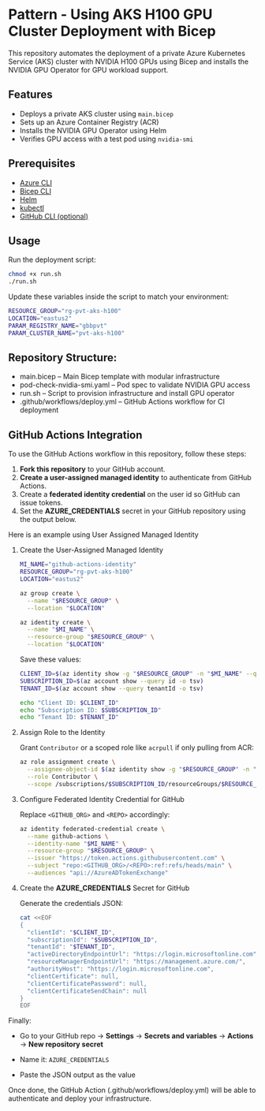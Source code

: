 # Pattern - Using AKS H100 GPU Cluster Deployment with Bicep

This repository automates the deployment of a private Azure Kubernetes Service (AKS) cluster with NVIDIA H100 GPUs using Bicep and installs the NVIDIA GPU Operator for GPU workload support.

## Features

- Deploys a private AKS cluster using `main.bicep`
- Sets up an Azure Container Registry (ACR)
- Installs the NVIDIA GPU Operator using Helm
- Verifies GPU access with a test pod using `nvidia-smi`

## Prerequisites

- [Azure CLI](https://learn.microsoft.com/en-us/cli/azure/)
- [Bicep CLI](https://learn.microsoft.com/en-us/azure/azure-resource-manager/bicep/install)
- [Helm](https://helm.sh/)
- [kubectl](https://kubernetes.io/docs/tasks/tools/)
- [GitHub CLI (optional)](https://cli.github.com/)

## Usage

Run the deployment script:

```bash
chmod +x run.sh
./run.sh
```

Update these variables inside the script to match your environment:

```bash
RESOURCE_GROUP="rg-pvt-aks-h100"
LOCATION="eastus2"
PARAM_REGISTRY_NAME="gbbpvt"
PARAM_CLUSTER_NAME="pvt-aks-h100"
```

## Repository Structure:

- main.bicep – Main Bicep template with modular infrastructure
- pod-check-nvidia-smi.yaml – Pod spec to validate NVIDIA GPU access
- run.sh – Script to provision infrastructure and install GPU operator
- .github/workflows/deploy.yml – GitHub Actions workflow for CI deployment

## GitHub Actions Integration

To use the GitHub Actions workflow in this repository, follow these steps:

1. **Fork this repository** to your GitHub account.
1. **Create a user-assigned managed identity** to authenticate from GitHub Actions.
1. Create a **federated identity credential** on the user id so GitHub can issue tokens.
1. Set the **AZURE_CREDENTIALS** secret in your GitHub repository using the output below.

Here is an example using User Assigned Managed Identity

1. Create the User-Assigned Managed Identity

    ```bash
    MI_NAME="github-actions-identity"
    RESOURCE_GROUP="rg-pvt-aks-h100"
    LOCATION="eastus2"
    
    az group create \
      --name "$RESOURCE_GROUP" \
      --location "$LOCATION"

    az identity create \
      --name "$MI_NAME" \
      --resource-group "$RESOURCE_GROUP" \
      --location "$LOCATION"
    ```

    Save these values:

    ```bash
    CLIENT_ID=$(az identity show -g "$RESOURCE_GROUP" -n "$MI_NAME" --query clientId -o tsv)
    SUBSCRIPTION_ID=$(az account show --query id -o tsv)
    TENANT_ID=$(az account show --query tenantId -o tsv)
    
    echo "Client ID: $CLIENT_ID"
    echo "Subscription ID: $SUBSCRIPTION_ID"
    echo "Tenant ID: $TENANT_ID"
    ```

1. Assign Role to the Identity

    Grant `Contributor` or a scoped role like `acrpull` if only pulling from ACR:

    ```bash
    az role assignment create \
      --assignee-object-id $(az identity show -g "$RESOURCE_GROUP" -n "$MI_NAME" --query principalId -o tsv) \
      --role Contributor \
      --scope /subscriptions/$SUBSCRIPTION_ID/resourceGroups/$RESOURCE_GROUP
    ```

1. Configure Federated Identity Credential for GitHub

    Replace `<GITHUB_ORG>` and `<REPO>` accordingly:

    ```bash
    az identity federated-credential create \
      --name github-actions \
      --identity-name "$MI_NAME" \
      --resource-group "$RESOURCE_GROUP" \
      --issuer "https://token.actions.githubusercontent.com" \
      --subject "repo:<GITHUB_ORG>/<REPO>:ref:refs/heads/main" \
      --audiences "api://AzureADTokenExchange"
    ```

1. Create the **AZURE_CREDENTIALS** Secret for GitHub

    Generate the credentials JSON:

    ```bash
    cat <<EOF
    {
      "clientId": "$CLIENT_ID",
      "subscriptionId": "$SUBSCRIPTION_ID",
      "tenantId": "$TENANT_ID",
      "activeDirectoryEndpointUrl": "https://login.microsoftonline.com",
      "resourceManagerEndpointUrl": "https://management.azure.com/",
      "authorityHost": "https://login.microsoftonline.com",
      "clientCertificate": null,
      "clientCertificatePassword": null,
      "clientCertificateSendChain": null
    }
    EOF
    ```

Finally:

* Go to your GitHub repo → **Settings** → **Secrets and variables** → **Actions** → **New repository secret**

* Name it: `AZURE_CREDENTIALS`

* Paste the JSON output as the value

Once done, the GitHub Action (.github/workflows/deploy.yml) will be able to authenticate and deploy your infrastructure.